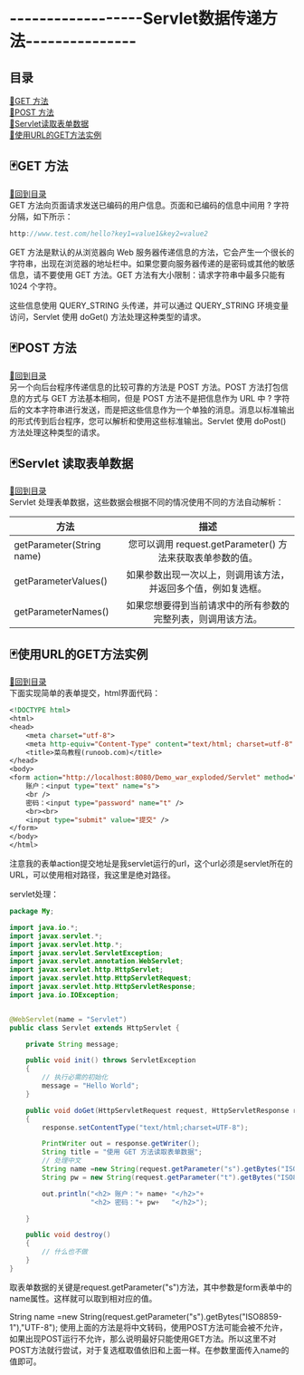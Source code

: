 # ------------------Servlet数据传递方法---------------
## 目录
<a href="#p1">:dart:GET 方法</a><br>
<a href="#p2">:dart:POST 方法</a><br>
<a href="#p3">:dart:Servlet读取表单数据</a><br>
<a href="#p4">:dart:使用URL的GET方法实例</a><br>

<p id="p1"></p>

## :black_joker:GET 方法
<a href="#title">:flower_playing_cards:回到目录</a><br>
GET 方法向页面请求发送已编码的用户信息。页面和已编码的信息中间用 ? 字符分隔，如下所示：
```java
http://www.test.com/hello?key1=value1&key2=value2
```
GET 方法是默认的从浏览器向 Web 服务器传递信息的方法，它会产生一个很长的字符串，出现在浏览器的地址栏中。如果您要向服务器传递的是密码或其他的敏感信息，请不要使用 GET 方法。GET 方法有大小限制：请求字符串中最多只能有 1024 个字符。

这些信息使用 QUERY_STRING 头传递，并可以通过 QUERY_STRING 环境变量访问，Servlet 使用 doGet() 方法处理这种类型的请求。
<p id="p2"></p>

## :black_joker:POST 方法
<a href="#title">:flower_playing_cards:回到目录</a><br>
另一个向后台程序传递信息的比较可靠的方法是 POST 方法。POST 方法打包信息的方式与 GET 方法基本相同，但是 POST 方法不是把信息作为 URL 中 ? 字符后的文本字符串进行发送，而是把这些信息作为一个单独的消息。消息以标准输出的形式传到后台程序，您可以解析和使用这些标准输出。Servlet 使用 doPost() 方法处理这种类型的请求。
<p id="p3"></p>

## :black_joker:Servlet 读取表单数据
<a href="#title">:flower_playing_cards:回到目录</a><br>
Servlet 处理表单数据，这些数据会根据不同的情况使用不同的方法自动解析：

方法|描述
---|:--:
getParameter(String name)|您可以调用 request.getParameter() 方法来获取表单参数的值。
getParameterValues()|如果参数出现一次以上，则调用该方法，并返回多个值，例如复选框。
getParameterNames()|如果您想要得到当前请求中的所有参数的完整列表，则调用该方法。

<p id="p4"></p>

## :black_joker:使用URL的GET方法实例
<a href="#title">:flower_playing_cards:回到目录</a><br>
下面实现简单的表单提交，html界面代码：
```JSP
<!DOCTYPE html>
<html>
<head>
    <meta charset="utf-8">
    <meta http-equiv="Content-Type" content="text/html; charset=utf-8" />
    <title>菜鸟教程(runoob.com)</title>
</head>
<body>
<form action="http://localhost:8080/Demo_war_exploded/Servlet" method="GET">
    账户：<input type="text" name="s">
    <br />
    密码：<input type="password" name="t" />
    <br><br>
    <input type="submit" value="提交" />
</form>
</body>
</html>
```
注意我的表单action提交地址是我servlet运行的url，这个url必须是servlet所在的URL，可以使用相对路径，我这里是绝对路径。

servlet处理：
```java
package My;

import java.io.*;
import javax.servlet.*;
import javax.servlet.http.*;
import javax.servlet.ServletException;
import javax.servlet.annotation.WebServlet;
import javax.servlet.http.HttpServlet;
import javax.servlet.http.HttpServletRequest;
import javax.servlet.http.HttpServletResponse;
import java.io.IOException;


@WebServlet(name = "Servlet")
public class Servlet extends HttpServlet {

    private String message;

    public void init() throws ServletException
    {
        // 执行必需的初始化
        message = "Hello World";
    }

    public void doGet(HttpServletRequest request, HttpServletResponse response) throws ServletException, IOException
    {
        response.setContentType("text/html;charset=UTF-8");

        PrintWriter out = response.getWriter();
        String title = "使用 GET 方法读取表单数据";
        // 处理中文
        String name =new String(request.getParameter("s").getBytes("ISO8859-1"),"UTF-8");
        String pw = new String(request.getParameter("t").getBytes("ISO8859-1"),"UTF-8");

        out.println("<h2> 账户："+ name+ "</h2>"+
                    "<h2> 密码："+ pw+   "</h2>");

    }

    public void destroy()
    {
        // 什么也不做
    }
}
```
取表单数据的关键是request.getParameter("s")方法，其中参数是form表单中的name属性。这样就可以取到相对应的值。

  String name =new String(request.getParameter("s").getBytes("ISO8859-1"),"UTF-8");
使用上面的方法是将中文转码，使用POST方法可能会被不允许，如果出现POST运行不允许，那么说明最好只能使用GET方法。所以这里不对POST方法就行尝试，对于复选框取值依旧和上面一样。在参数里面传入name的值即可。
